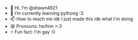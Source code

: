 - 👋 Hi, I’m @shawn4921
- 🌱 I’m currently learning pythong :3
- 📫 How to reach me idk I just made this idk what I'm doing
- 😄 Pronouns: he/him >:3
- ⚡ Fun fact: I'm gay :0
